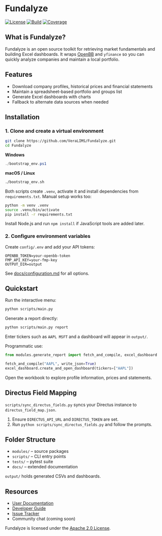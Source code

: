 # Fundalyze

[![License](https://img.shields.io/badge/license-Apache%202.0-blue.svg)](LICENSE)
[![Build](https://img.shields.io/badge/build-manual-lightgrey)](#)
[![Coverage](https://img.shields.io/badge/coverage-100%25-brightgreen)](#)

## What is Fundalyze?
Fundalyze is an open source toolkit for retrieving market fundamentals and
building Excel dashboards. It wraps [OpenBB](https://openbb.co/) and
`yfinance` so you can quickly analyze companies and maintain a local
portfolio.

## Features
- Download company profiles, historical prices and financial statements
- Maintain a spreadsheet-based portfolio and groups list
- Generate Excel dashboards with charts
- Fallback to alternate data sources when needed

## Installation

### 1. Clone and create a virtual environment
```bash
git clone https://github.com/VeraLIMS/Fundalyze.git
cd Fundalyze
```
**Windows**
```powershell
./bootstrap_env.ps1
```
**macOS / Linux**
```bash
./bootstrap_env.sh
```
Both scripts create `.venv`, activate it and install dependencies from `requirements.txt`.
Manual setup works too:
```bash
python -m venv .venv
source .venv/bin/activate
pip install -r requirements.txt
```
Install Node.js and run `npm install` if JavaScript tools are added later.

### 2. Configure environment variables
Create `config/.env` and add your API tokens:
```env
OPENBB_TOKEN=your-openbb-token
FMP_API_KEY=your-fmp-key
OUTPUT_DIR=output
```
See [docs/configuration.md](docs/configuration.md) for all options.

## Quickstart
Run the interactive menu:
```bash
python scripts/main.py
```
Generate a report directly:
```bash
python scripts/main.py report
```
Enter tickers such as `AAPL MSFT` and a dashboard will appear in `output/`.

Programmatic use:
```python
from modules.generate_report import fetch_and_compile, excel_dashboard

fetch_and_compile("AAPL", write_json=True)
excel_dashboard.create_and_open_dashboard(tickers=["AAPL"])
```
Open the workbook to explore profile information, prices and statements.

## Directus Field Mapping
`scripts/sync_directus_fields.py` syncs your Directus instance to `directus_field_map.json`.
1. Ensure `DIRECTUS_API_URL` and `DIRECTUS_TOKEN` are set.
2. Run `python scripts/sync_directus_fields.py` and follow the prompts.

## Folder Structure
- `modules/` – source packages
- `scripts/` – CLI entry points
- `tests/` – pytest suite
- `docs/` – extended documentation

`output/` holds generated CSVs and dashboards.

## Resources
- [User Documentation](docs/overview.md)
- [Developer Guide](docs/DEVELOPER_GUIDE.md)
- [Issue Tracker](https://github.com/VeraLIMS/Fundalyze/issues)
- Community chat (coming soon)

Fundalyze is licensed under the [Apache 2.0 License](LICENSE).
